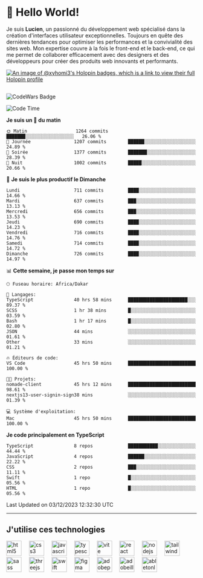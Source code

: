 # 👋 Hello World!

Je suis **Lucien**, un passionné du développement web spécialisé dans la création d'interfaces utilisateur exceptionnelles. Toujours en quête des dernières tendances pour optimiser les performances et la convivialité des sites web. Mon expertise couvre à la fois le front-end et le back-end, ce qui me permet de collaborer efficacement avec des designers et des développeurs pour créer des produits web innovants et performants.

[![An image of @xyhomi3's Holopin badges, which is a link to view their full Holopin profile](https://holopin.me/xyhomi3)](https://holopin.io/@xyhomi3)

##

![CodeWars Badge](https://www.codewars.com/users/xyhomi3/badges/small)

<!--START_SECTION:waka-->
![Code Time](http://img.shields.io/badge/Code%20Time-384%20hrs%2045%20mins-blue)

**Je suis un 🐤 du matin** 

```text
🌞 Matin                  1264 commits        ███████░░░░░░░░░░░░░░░░░░   26.06 % 
🌆 Journée                1207 commits        ██████░░░░░░░░░░░░░░░░░░░   24.89 % 
🌃 Soirée                 1377 commits        ███████░░░░░░░░░░░░░░░░░░   28.39 % 
🌙 Nuit                   1002 commits        █████░░░░░░░░░░░░░░░░░░░░   20.66 % 
```
📅 **Je suis le plus productif le Dimanche** 

```text
Lundi                    711 commits         ████░░░░░░░░░░░░░░░░░░░░░   14.66 % 
Mardi                    637 commits         ███░░░░░░░░░░░░░░░░░░░░░░   13.13 % 
Mercredi                 656 commits         ███░░░░░░░░░░░░░░░░░░░░░░   13.53 % 
Jeudi                    690 commits         ████░░░░░░░░░░░░░░░░░░░░░   14.23 % 
Vendredi                 716 commits         ████░░░░░░░░░░░░░░░░░░░░░   14.76 % 
Samedi                   714 commits         ████░░░░░░░░░░░░░░░░░░░░░   14.72 % 
Dimanche                 726 commits         ████░░░░░░░░░░░░░░░░░░░░░   14.97 % 
```


📊 **Cette semaine, je passe mon temps sur** 

```text
🕑︎ Fuseau horaire: Africa/Dakar

💬 Langages: 
TypeScript               40 hrs 58 mins      ██████████████████████░░░   89.37 % 
SCSS                     1 hr 38 mins        █░░░░░░░░░░░░░░░░░░░░░░░░   03.59 % 
Bash                     1 hr 17 mins        █░░░░░░░░░░░░░░░░░░░░░░░░   02.80 % 
JSON                     44 mins             ░░░░░░░░░░░░░░░░░░░░░░░░░   01.61 % 
Other                    33 mins             ░░░░░░░░░░░░░░░░░░░░░░░░░   01.21 % 

🔥 Éditeurs de code: 
VS Code                  45 hrs 50 mins      █████████████████████████   100.00 % 

🐱‍💻 Projets: 
nomade-client            45 hrs 12 mins      █████████████████████████   98.61 % 
nextjs13-user-signin-sign38 mins             ░░░░░░░░░░░░░░░░░░░░░░░░░   01.39 % 

💻 Système d'exploitation: 
Mac                      45 hrs 50 mins      █████████████████████████   100.00 % 
```

**Je code principalement en TypeScript** 

```text
TypeScript               8 repos             ███████████░░░░░░░░░░░░░░   44.44 % 
JavaScript               4 repos             ██████░░░░░░░░░░░░░░░░░░░   22.22 % 
CSS                      2 repos             ███░░░░░░░░░░░░░░░░░░░░░░   11.11 % 
Swift                    1 repo              █░░░░░░░░░░░░░░░░░░░░░░░░   05.56 % 
HTML                     1 repo              █░░░░░░░░░░░░░░░░░░░░░░░░   05.56 % 
```




 Last Updated on 03/12/2023 12:32:30 UTC
<!--END_SECTION:waka-->
---

## J'utilise ces technologies

<div align="left">
  <img src="https://skillicons.dev/icons?i=html" height="40" alt="html5 logo"  />
  <img width="12" />
  <img src="https://skillicons.dev/icons?i=css" height="40" alt="css3 logo"  />
  <img width="12" />
  <img src="https://skillicons.dev/icons?i=js" height="40" alt="javascript logo"  />
  <img width="12" />
  <img src="https://skillicons.dev/icons?i=ts" height="40" alt="typescript logo"  />
  <img width="12" />
  <img src="https://skillicons.dev/icons?i=vite" height="40" alt="vite logo"  />
  <img width="12" />
  <img src="https://skillicons.dev/icons?i=react" height="40" alt="react logo"  />
  <img width="12" />
  <img src="https://cdn.jsdelivr.net/gh/devicons/devicon/icons/nodejs/nodejs-original.svg" height="40" alt="nodejs logo"  />
  <img width="12" />
  <img src="https://skillicons.dev/icons?i=tailwind" height="40" alt="tailwindcss logo"  />
  <img width="12" />
  <img src="https://skillicons.dev/icons?i=sass" height="40" alt="sass logo"  />
  <img width="12" />
  <img src="https://skillicons.dev/icons?i=threejs" height="40" alt="threejs logo"  />
  <img width="12" />
  <img src="https://skillicons.dev/icons?i=swift" height="40" alt="swift logo"  />
  <img width="12" />
  <img src="https://skillicons.dev/icons?i=figma" height="40" alt="figma logo"  />
  <img width="12" />
  <img src="https://skillicons.dev/icons?i=ps" height="40" alt="adobephotoshop logo"  />
  <img width="12" />
  <img src="https://skillicons.dev/icons?i=ai" height="40" alt="adobeillustrator logo"  />
  <img width="12" />
  <img src="https://skillicons.dev/icons?i=ableton" height="40" alt="abletonlive logo"  />
</div>



